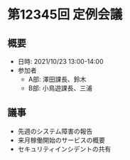# 第12345回 定例会議

## 概要
- 日時: 2021/10/23 13:00-14:00
- 参加者
  - A部: 澤田課長、鈴木
  - B部: 小鳥遊課長、三浦

## 議事
- 先週のシステム障害の報告
- 来月稼働開始のサービスの概要
- セキュリティインシデントの共有
